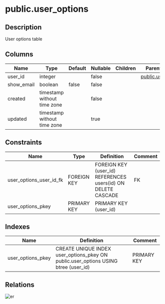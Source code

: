 # public.user_options

## Description

User options table

## Columns

| Name | Type | Default | Nullable | Children | Parents | Comment |
| ---- | ---- | ------- | -------- | -------- | ------- | ------- |
| user_id | integer |  | false |  | [public.users](public.users.md) |  |
| show_email | boolean | false | false |  |  |  |
| created | timestamp without time zone |  | false |  |  |  |
| updated | timestamp without time zone |  | true |  |  |  |

## Constraints

| Name | Type | Definition | Comment |
| ---- | ---- | ---------- | ------- |
| user_options_user_id_fk | FOREIGN KEY | FOREIGN KEY (user_id) REFERENCES users(id) ON DELETE CASCADE | FK |
| user_options_pkey | PRIMARY KEY | PRIMARY KEY (user_id) |  |

## Indexes

| Name | Definition | Comment |
| ---- | ---------- | ------- |
| user_options_pkey | CREATE UNIQUE INDEX user_options_pkey ON public.user_options USING btree (user_id) | PRIMARY KEY |

## Relations

![er](public.user_options.svg)
